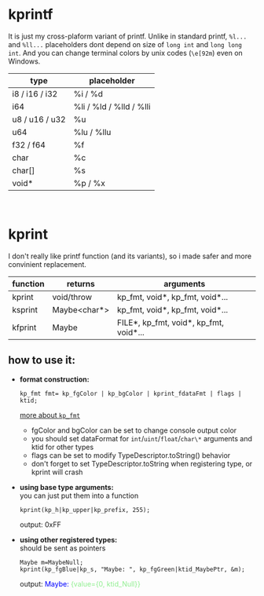 # kprintf
It is just my cross-plaform variant of printf.
Unlike in standard printf, `%l...` and `%ll...` placeholders dont depend on size of `long int` and `long long int`. And you can change terminal colors by unix codes (`\e[92m`) even on Windows.

| type           | placeholder             |
|----------------|-------------------------|
| i8 / i16 / i32 | %i / %d                 |
| i64            | %li / %ld / %lld / %lli |
| u8 / u16 / u32 | %u                      |
| u64            | %lu / %llu              |
| f32 / f64      | %f                      |
| char           | %c                      |
| char[]         | %s                      |
| void\*         | %p / %x                 |

<br>

# kprint
I don't really like printf function (and its variants), so i made safer and more convinient replacement.

| function | returns | arguments |
|----------|---------|-----------|
| kprint   | void/throw   | kp_fmt, void\*, kp_fmt, void\*... |
| ksprint  | Maybe<char\*>| kp_fmt, void\*, kp_fmt, void\*... |
| kfprint  | Maybe<void>  | FILE\*, kp_fmt, void\*, kp_fmt, void\*... |

## how to use it:
+ **format construction:**  
    ```
    kp_fmt fmt= kp_fgColor | kp_bgColor | kprint_fdataFmt | flags | ktid;
    ```
    [more about `kp_fmt`](kp_fmt.md)
    + fgColor and bgColor can be set to change console output color
    + you should set dataFormat for `int`/`uint`/`float`/`char\*` arguments and ktid for other types 
    + flags can be set to modify TypeDescriptor.toString() behavior
    + don't forget to set TypeDescriptor.toString when registering type, or kprint will crash

+ **using base type arguments:**   
    you can just put them into a function
    ```
    kprint(kp_h|kp_upper|kp_prefix, 255);
    ```
    output: 0xFF
+ **using other registered types:**  
    should be sent as pointers
    ```
    Maybe m=MaybeNull;
    kprint(kp_fgBlue|kp_s, "Maybe: ", kp_fgGreen|ktid_MaybePtr, &m);
    ```  
    output: <span style="color:blue">Maybe:</span> <span style="color:lightgreen">{value={0, ktid_Null}}</span>
